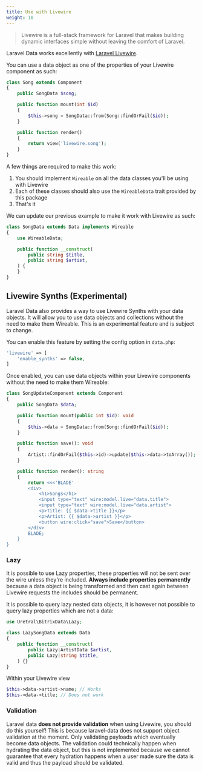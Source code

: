 ```yaml
---
title: Use with Livewire
weight: 10
---
```


> Livewire is a full-stack framework for Laravel that makes building dynamic interfaces simple without leaving the
> comfort of Laravel.

Laravel Data works excellently with [Laravel Livewire](https://laravel-livewire.com).

You can use a data object as one of the properties of your Livewire component as such:

```php
class Song extends Component
{
    public SongData $song;

    public function mount(int $id)
    {
        $this->song = SongData::from(Song::findOrFail($id));
    }

    public function render()
    {
        return view('livewire.song');
    }
}
```

A few things are required to make this work:

1) You should implement `Wireable` on all the data classes you'll be using with Livewire
2) Each of these classes should also use the `WireableData` trait provided by this package
3) That's it

We can update our previous example to make it work with Livewire as such:

```php
class SongData extends Data implements Wireable
{
    use WireableData;

    public function __construct(
        public string $title,
        public string $artist,
    ) {
    }
}
```

## Livewire Synths (Experimental)

Laravel Data also provides a way to use Livewire Synths with your data objects. It will allow you to use data objects
and collections
without the need to make them Wireable. This is an experimental feature and is subject to change.

You can enable this feature by setting the config option in `data.php`:

```php
'livewire' => [
    'enable_synths' => false,
]
```

Once enabled, you can use data objects within your Livewire components without the need to make them Wireable:

```php
class SongUpdateComponent extends Component
{
    public SongData $data;

    public function mount(public int $id): void
    {
        $this->data = SongData::from(Song::findOrFail($id));
    }

    public function save(): void
    {
        Artist::findOrFail($this->id)->update($this->data->toArray());
    }

    public function render(): string
    {
        return <<<'BLADE'
        <div>
            <h1>Songs</h1>
            <input type="text" wire:model.live="data.title">
            <input type="text" wire:model.live="data.artist">
            <p>Title: {{ $data->title }}</p>
            <p>Artist: {{ $data->artist }}</p>
            <button wire:click="save">Save</button>
        </div>
        BLADE;
    }
}
```

### Lazy

It is possible to use Lazy properties, these properties will not be sent over the wire unless they're included. **Always
include properties permanently** because a data object is being transformed and then cast again between Livewire
requests the includes should be permanent.

It is possible to query lazy nested data objects, it is however not possible to query lazy properties which are not a data:

```php
use Uretral\BitrixData\Lazy;

class LazySongData extends Data
{
    public function __construct(
        public Lazy|ArtistData $artist,
        public Lazy|string $title,
    ) {}    
}
```

Within your Livewire view

```php
$this->data->artist->name; // Works
$this->data->title; // Does not work
```

### Validation

Laravel data **does not provide validation** when using Livewire, you should do this yourself! This is because laravel-data
does not support object validation at the moment. Only validating payloads which eventually become data objects.
The validation could technically happen when hydrating the data object, but this is not implemented 
because we cannot guarantee that every hydration happens when a user made sure the data is valid
and thus the payload should be validated.
